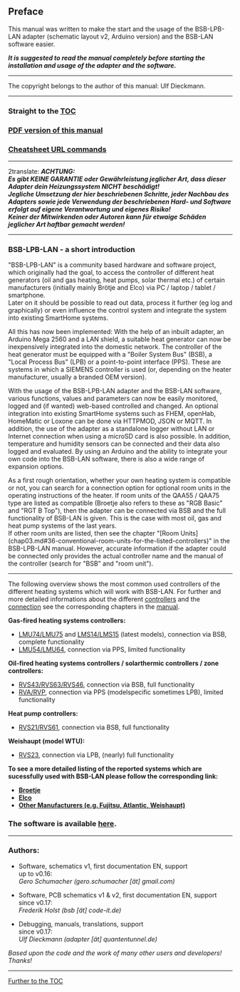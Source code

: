 ## Preface

This manual was written to make the start and the usage of the BSB-LPB-LAN adapter (schematic layout v2, Arduino version) and the BSB-LAN software easier.  

***It is suggested to read the manual completely before starting the installation and usage of the adapter and the software.***    
    
---  
  
The copyright belongs to the author of this manual: Ulf Dieckmann.
  
---  
    
### Straight to the [TOC](toc.md)      
### [PDF version of this manual](https://github.com/1coderookie/BSB-LPB-LAN/raw/master/Handbuch_BSB-LPB-LAN-Adapter.pdf)     
### [Cheatsheet URL commands](https://github.com/1coderookie/BSB-LPB-LAN_EN/raw/master/Cheatsheet_URL-commands_EN.pdf)   


---  
2translate:
***ACHTUNG:  
Es gibt KEINE GARANTIE oder Gewährleistung jeglicher Art, dass dieser Adapter dein Heizungssystem NICHT beschädigt!  
Jegliche Umsetzung der hier beschriebenen Schritte, jeder Nachbau des Adapters sowie jede Verwendung der beschriebenen Hard- und Software erfolgt auf eigene Verantwortung und eigenes Risiko!  
Keiner der Mitwirkenden oder Autoren kann für etwaige Schäden jeglicher Art haftbar gemacht werden!***   

---
  
### BSB-LPB-LAN - a short introduction

"BSB-LPB-LAN" is a community based hardware and software project, which originally had the goal, to access the controller of different heat generators (oil and gas heating, heat pumps, solar thermal etc.) of certain manufacturers (initially mainly Brötje and Elco) via PC / laptop / tablet / smartphone.  
Later on it should be possible to read out data, process it further (eg log and graphically) or even influence the control system and integrate the system into existing SmartHome systems.
    
All this has now been implemented:
With the help of an inbuilt adapter, an Arduino Mega 2560 and a LAN shield, a suitable heat generator can now be inexpensively integrated into the domestic network.
The controller of the heat generator must be equipped with a "Boiler System Bus" (BSB), a "Local Process Bus" (LPB) or a point-to-point interface (PPS). These are systems in which a SIEMENS controller is used (or, depending on the heater manufacturer, usually a branded OEM version).

With the usage of the BSB-LPB-LAN adapter and the BSB-LAN software, various functions, values and parameters can now be easily monitored, logged and (if wanted) web-based controlled and changed.
An optional integration into existing SmartHome systems such as FHEM, openHab, HomeMatic or Loxone can be done via HTTPMOD, JSON or MQTT.
In addition, the use of the adapter as a standalone logger without LAN or Internet connection when using a microSD card is also possible.
In addition, temperature and humidity sensors can be connected and their data also logged and evaluated. By using an Arduino and the ability to integrate your own code into the BSB-LAN software, there is also a wide range of expansion options.

    
As a first rough orientation, whether your own heating system is compatible or not, you can search for a connection option for optional room units in the operating instructions of the heater. If room units of the QAA55 / QAA75 type are listed as compatible (Broetje also refers to these as "RGB Basic" and "RGT B Top"), then the adapter can be connected via BSB and the full functionality of BSB-LAN is given. This is the case with most oil, gas and heat pump systems of the last years.  
If other room units are listed, then see the chapter "[Room Units] (chap03.md#36-conventional-room-units-for-the-listed-controllers)" in the BSB-LPB-LAN manual.
However, accurate information if the adapter could be connected only provides the actual controller name and the manual of the controller (search for "BSB" and "room unit").
   
---

The following overview shows the most common used controllers of the different heating systems which will work with BSB-LAN. For further and more detailed informations about the different [controllers](chap03.md#32-detailed-listing-and-description-of-the-supported-controllers) and the [connection](chap02.md#23-connecting-the-adapter-to-the-controller) see the corresponding chapters in the [manual](https://1coderookie.github.io/BSB-LPB-LAN_EN).  
   
**Gas-fired heating systems controllers:**  
- [LMU74/LMU75](chap03.md#3211-lmu-controllers) and [LMS14/LMS15](chap03.md#3212-lms-controllers) (latest models), connection via BSB, complete functionality  
- [LMU54/LMU64](chap03.md#3211-lmu-controllers), connection via PPS, limited functionality  
   
**Oil-fired heating systems controllers / solarthermic controllers / zone controllers:**  
- [RVS43/RVS63/RVS46](chap03.md#3222-rvs-controllers), connection via BSB, full functionality  
- [RVA/RVP](chap03.md#3221-rva-and-rvp-controllers), connection via PPS (modelspecific sometimes LPB), limited functionality 
   
**Heat pump controllers:**  
- [RVS21/RVS61](chap03.md#3222-rvs-controllers), connection via BSB, full functionality  
   
**Weishaupt (model WTU):**  
- [RVS23](chap03.md#3222-rvs-controllers), connection via LPB, (nearly) full functionality  
   
**To see a more detailed listing of the reported systems which are sucessfully used with BSB-LAN please follow the corresponding link:**  
- **[Broetje](chap03.md#311-broetje)**  
- **[Elco](chap03.md#312-elco)**  
- **[Other Manufacturers (e.g. Fujitsu, Atlantic, Weishaupt)](chap03.md#313-other-manufacturers)**  

  
### The software is available [here](https://github.com/fredlcore/bsb_lan).

---  

### Authors:

-   Software, schematics v1, first documentation EN, support  
    up to v0.16:  
    *Gero Schumacher (gero.schumacher \[ät\] gmail.com)*

-   Software, PCB schematics v1 & v2, first documentation EN, support  
    since v0.17:  
    *Frederik Holst (bsb \[ät\] code-it.de)*

-   Debugging, manuals, translations, support  
    since v0.17:  
    *Ulf Dieckmann (adapter \[ät\] quantentunnel.de)*

*Based upon the code and the work of many other users and developers! Thanks!*  
      
    
---
    
[Further to the TOC](toc.md)  


